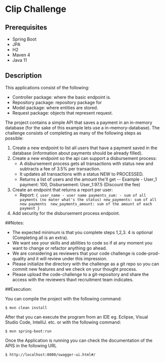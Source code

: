 # Clip Challenge

## Prerequisites
- Spring Boot
- JPA
- H2
- Maven 4
- Java 11

## Description
This applications consist of the following:

- Controller package:  where the basic endpoint is.
- Repository package:  repository package for 
- Model package: where entities are stored.
- Request package: objects that represent request.


The project contains a simple API that saves a payment in an in-memory database (for the sake of this example lets use a in-memory-database).
The challenge consists of completing as many of the following steps as possible:

1. Create a new endpoint to list all users that have a payment saved in the database (information about payments should be already filled).
2. Create a new  endpoint so the api can support a disbursement process:
    - A disbursement process gets all transactions with status new and subtracts a fee of 3.5%  per transaction.
    - It updates all transactions with a status NEW  to PROCESSED.
    - Returns a list of users and the amount the'll get 
    -- Example - User_1 payment: 100, Disbursement: User_1:97.5 (Discount the fee)
3. Create an endpoint that returns a report per user:
    - Report:
    `{
      user_name - user name
      payments_sum: - sum of all payments (no mater what's the status)
      new_payments: sum of all new payments 
      new_payments_amount: sum of the amount of each payment
    }`
4. Add security for the disbursement process endpoint.


##Notes:
- The expected minimum is that you complete steps 1,2,3. 4 is optional  (Completing all is an extra).
- We want see your skills and abilities to code so if at any moment you want to change or refactor anything go ahead.
- We are considering as reviewers that your code challenge is code-prod-quality and it will review under this impression.
- Please initialize the directory with the challenge as a git repo so you can commit new features and we check on your thought process.
- Please upload the code-challenge to a git-repository and share the access with the reviewers thavt recruitment team indicates. 


##Execution:

You can compile the project with the following command:

    $ mvn clean install

After that you can execute the program from an IDE eg. Eclipse, Visual Studio Code, IntelliJ. etc. or with the following command:

    $ mvn spring-boot:run

Once the Application is running you can check the documentation of the APIS in the following URL

    $ http://localhost:8080/swagger-ui.html#/